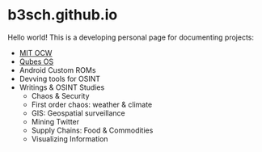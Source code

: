 # b3sch.github.io

Hello world!
This is a developing personal page for documenting projects:

<ul>
  <li><a href="https://ocw.mit.edu/">MIT OCW</a></li>
  <li><a href="https://qubes-os.org">Qubes OS</a></li>
  <li>Android Custom ROMs</i>
  <li>Devving tools for OSINT</li>
  <li>Writings & OSINT Studies
  <ul>
    <li>Chaos & Security</li>
    <li>First order chaos: weather & climate</li>
    <li>GIS: Geospatial surveillance</li>
    <li>Mining Twitter</li>
    <li>Supply Chains: Food & Commodities</li>
    <li>Visualizing Information</li>
  </ul>
  </li>
</ul>
